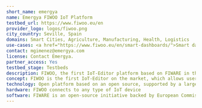 ```yaml
---
short_name: emergya
name: Emergya FIWOO IoT Platform
testbed_url: https://www.fiwoo.eu/en
provider_logo: logos/fiwoo.png
city_country: Seville, Spain
domains: Smart Cities, Agriculture, Manufacturing, Health, Logistics
use-cases: <a href="https://www.fiwoo.eu/en/smart-dashboards/">Smart dashboards - Fiwoo</a>
contact: mgimenez@emergya.com
license: Contact Emergya.
partner_access: Yes
testbed_stage: Testbeds
description: FIWOO, the first IoT-Editor platform based on FIWARE in the market, that helps you to design your IoT ecosystem thanks to a Cloud platform with a simple user interface. It allows the connection of your data, applications, devices, sensors and all kinds of hardware, in a single environment. FIWOO is a horizontal, open, modular, scalable, robust, secure, interoperable, and integrating platform based on FIWARE for the management of applications and IoT services. The IoT-Editor implies that the user is the center of the whole ecosystem. Following the ‘no-code’ philosophy, FIWOO makes its full potential available to you with powerful visual tools and simple wizards that allow you to create verticals and components without launching a single line of code.
concept: FIWOO is the first IoT-Editor on the market, which allows users to create any entity within the whole system without the need for computer knowledge. Everything you see can be created without a single line of code. Any user can create their panels, connect their devices, and even generate intelligent rules through a simple graphic interface
technology: Open platform based on an open source, supported by a large community and endorsed by European Union; end-to-end encryption; micro-service architecture; catalogue of indicators: Based on UNE 178202 and UNE-ISO 37120.
hardware: FIWOO connects to any type of IoT device
software: FIWARE is an open-source initiative backed by European Commission and the universal standard for the development of intelligent solutions and services.
---
```

